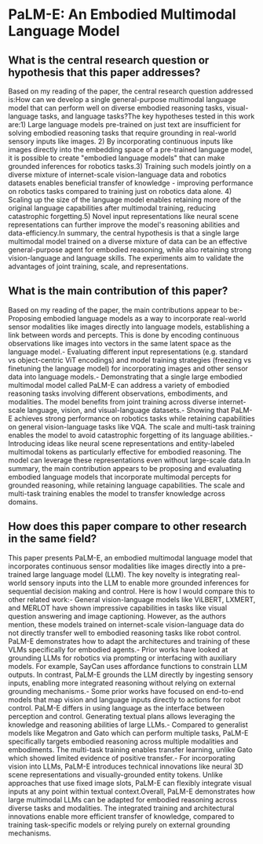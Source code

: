 # PaLM-E: An Embodied Multimodal Language Model

## What is the central research question or hypothesis that this paper addresses?

Based on my reading of the paper, the central research question addressed is:How can we develop a single general-purpose multimodal language model that can perform well on diverse embodied reasoning tasks, visual-language tasks, and language tasks?The key hypotheses tested in this work are:1) Large language models pre-trained on just text are insufficient for solving embodied reasoning tasks that require grounding in real-world sensory inputs like images. 2) By incorporating continuous inputs like images directly into the embedding space of a pre-trained language model, it is possible to create "embodied language models" that can make grounded inferences for robotics tasks.3) Training such models jointly on a diverse mixture of internet-scale vision-language data and robotics datasets enables beneficial transfer of knowledge - improving performance on robotics tasks compared to training just on robotics data alone. 4) Scaling up the size of the language model enables retaining more of the original language capabilities after multimodal training, reducing catastrophic forgetting.5) Novel input representations like neural scene representations can further improve the model's reasoning abilities and data-efficiency.In summary, the central hypothesis is that a single large multimodal model trained on a diverse mixture of data can be an effective general-purpose agent for embodied reasoning, while also retaining strong vision-language and language skills. The experiments aim to validate the advantages of joint training, scale, and representations.


## What is the main contribution of this paper?

Based on my reading of the paper, the main contributions appear to be:- Proposing embodied language models as a way to incorporate real-world sensor modalities like images directly into language models, establishing a link between words and percepts. This is done by encoding continuous observations like images into vectors in the same latent space as the language model.- Evaluating different input representations (e.g. standard vs object-centric ViT encodings) and model training strategies (freezing vs finetuning the language model) for incorporating images and other sensor data into language models.- Demonstrating that a single large embodied multimodal model called PaLM-E can address a variety of embodied reasoning tasks involving different observations, embodiments, and modalities. The model benefits from joint training across diverse internet-scale language, vision, and visual-language datasets.- Showing that PaLM-E achieves strong performance on robotics tasks while retaining capabilities on general vision-language tasks like VQA. The scale and multi-task training enables the model to avoid catastrophic forgetting of its language abilities.- Introducing ideas like neural scene representations and entity-labeled multimodal tokens as particularly effective for embodied reasoning. The model can leverage these representations even without large-scale data.In summary, the main contribution appears to be proposing and evaluating embodied language models that incorporate multimodal percepts for grounded reasoning, while retaining language capabilities. The scale and multi-task training enables the model to transfer knowledge across domains.


## How does this paper compare to other research in the same field?

This paper presents PaLM-E, an embodied multimodal language model that incorporates continuous sensor modalities like images directly into a pre-trained large language model (LLM). The key novelty is integrating real-world sensory inputs into the LLM to enable more grounded inferences for sequential decision making and control. Here is how I would compare this to other related work:- General vision-language models like ViLBERT, LXMERT, and MERLOT have shown impressive capabilities in tasks like visual question answering and image captioning. However, as the authors mention, these models trained on internet-scale vision-language data do not directly transfer well to embodied reasoning tasks like robot control. PaLM-E demonstrates how to adapt the architectures and training of these VLMs specifically for embodied agents.- Prior works have looked at grounding LLMs for robotics via prompting or interfacing with auxiliary models. For example, SayCan uses affordance functions to constrain LLM outputs. In contrast, PaLM-E grounds the LLM directly by ingesting sensory inputs, enabling more integrated reasoning without relying on external grounding mechanisms.- Some prior works have focused on end-to-end models that map vision and language inputs directly to actions for robot control. PaLM-E differs in using language as the interface between perception and control. Generating textual plans allows leveraging the knowledge and reasoning abilities of large LLMs.- Compared to generalist models like Megatron and Gato which can perform multiple tasks, PaLM-E specifically targets embodied reasoning across multiple modalities and embodiments. The multi-task training enables transfer learning, unlike Gato which showed limited evidence of positive transfer.- For incorporating vision into LLMs, PaLM-E introduces technical innovations like neural 3D scene representations and visually-grounded entity tokens. Unlike approaches that use fixed image slots, PaLM-E can flexibly integrate visual inputs at any point within textual context.Overall, PaLM-E demonstrates how large multimodal LLMs can be adapted for embodied reasoning across diverse tasks and modalities. The integrated training and architectural innovations enable more efficient transfer of knowledge, compared to training task-specific models or relying purely on external grounding mechanisms.
